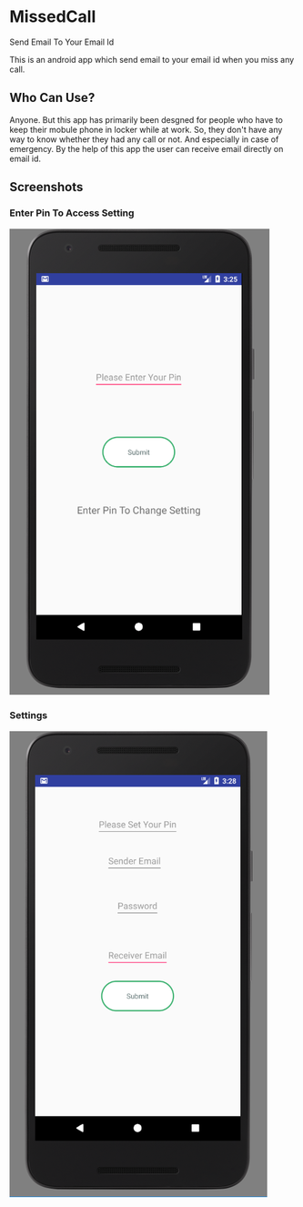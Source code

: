 # MissedCall
Send Email To Your Email Id 

This is an android app which send email to your email id when you miss any call. 

## Who Can Use?

Anyone. But this app has primarily been desgned for people who have to keep their mobule phone in locker while at work. So, they don't have any way to know whether they had any call or not. And especially in case of emergency. By the help of this app the user can receive email directly on email id.

## Screenshots

### Enter Pin To Access Setting

![](https://github.com/NikhilDhyani/MissedCall/blob/master/vpin.PNG)


### Settings
 
![](https://github.com/NikhilDhyani/MissedCall/blob/master/email-pass.PNG) 



